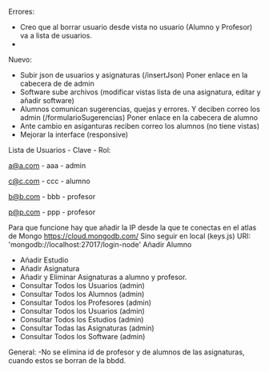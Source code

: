 Errores:
- Creo que al borrar usuario desde vista no usuario (Alumno y Profesor) va a lista de usuarios.
- 

Nuevo:
- Subir json de usuarios y asignaturas (/insertJson) Poner enlace en la cabecera de de admin 
- Software sube archivos (modificar vistas lista de una asignatura, editar y añadir software)
- Alumnos comunican sugerencias, quejas y errores. Y deciben correo los admin (/formularioSugerencias) Poner enlace en la cabecera de alumno 
- Ante cambio en asiganturas reciben correo los alumnos (no tiene vistas)
- Mejorar la interface (responsive)


Lista de Usuarios - Clave - Rol:

a@a.com - aaa - admin

c@c.com - ccc - alumno

b@b.com - bbb - profesor

p@p.com - ppp - profesor



Para que funcione hay que añadir la IP desde la que te conectas en el atlas de Mongo https://cloud.mongodb.com/
Sino seguir en local (keys.js) URI: 'mongodb://localhost:27017/login-node'
Añadir Alumno
- Añadir Estudio
- Añadir Asignatura
- Añadir y Eliminar Asignaturas a alumno y profesor.
- Consultar Todos los Usuarios (admin)
- Consultar Todos los Alumnos (admin)
- Consultar Todos los Profesores (admin)
- Consultar Todos los Usuarios (admin)
- Consultar Todos los Estudios (admin)
- Consultar Todas las Asignaturas (admin)
- Consultar Todos los Software (admin)

General:
-No se elimina id de profesor y de alumnos de las asignaturas, cuando estos se borran de la bbdd.





